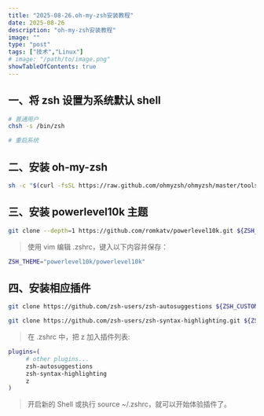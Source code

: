 ```yaml
---
title: "2025-08-26.oh-my-zsh安装教程"
date: 2025-08-26
description: "oh-my-zsh安装教程"
image: ""
type: "post"
tags: ["技术","Linux"]
# image: "/path/to/image.png"
showTableOfContents: true
---
```


## 一、将 zsh 设置为系统默认 shell

```sh
# 普通用户
chsh -s /bin/zsh

# 重启系统
```

## 二、安装 oh-my-zsh

```sh
sh -c "$(curl -fsSL https://raw.github.com/ohmyzsh/ohmyzsh/master/tools/install.sh)"
```

## 三、安装 powerlevel10k 主题

```sh
git clone --depth=1 https://github.com/romkatv/powerlevel10k.git ${ZSH_CUSTOM:-$HOME/.oh-my-zsh/custom}/themes/powerlevel10k
```

> 使用 vim 编辑 .zshrc，键入以下内容并保存：

```sh
ZSH_THEME="powerlevel10k/powerlevel10k"
```

## 四、安装相应插件

```sh
git clone https://github.com/zsh-users/zsh-autosuggestions ${ZSH_CUSTOM:-~/.oh-my-zsh/custom}/plugins/zsh-autosuggestions

git clone https://github.com/zsh-users/zsh-syntax-highlighting.git ${ZSH_CUSTOM:-~/.oh-my-zsh/custom}/plugins/zsh-syntax-highlighting 
```

> 在 .zshrc 中，把 z 加入插件列表:

```sh
plugins=(
     # other plugins...
     zsh-autosuggestions
     zsh-syntax-highlighting
     z
)
```

> 开启新的 Shell 或执行 source ~/.zshrc，就可以开始体验插件了。